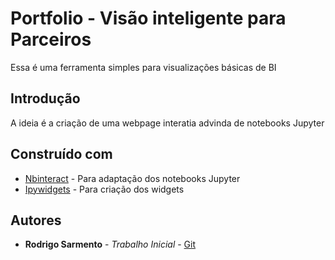 # Portfolio - Visão inteligente para Parceiros

Essa é uma ferramenta simples para visualizações básicas de BI

## Introdução

A ideia é a criação de uma webpage interatia advinda de notebooks Jupyter

## Construído com

* [Nbinteract](https://github.com/SamLau95/nbinteract) - Para adaptação dos notebooks Jupyter
* [Ipywidgets](https://ipywidgets.readthedocs.io/en/latest/) - Para criação dos widgets

## Autores

* **Rodrigo Sarmento** - *Trabalho Inicial* - [Git](https://gist.github.com/7RodrigoAugusto)
